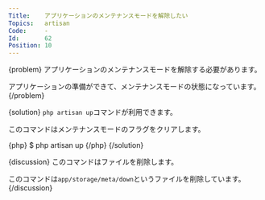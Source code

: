 ```yaml
---
Title:    アプリケーションのメンテナンスモードを解除したい
Topics:   artisan
Code:     -
Id:       62
Position: 10
---
```


{problem}
アプリケーションのメンテナンスモードを解除する必要があります。

アプリケーションの準備ができて、メンテナンスモードの状態になっています。
{/problem}

{solution}
`php artisan up`コマンドが利用できます。

このコマンドはメンテナンスモードのフラグをクリアします。

{php}
$ php artisan up
{/php}
{/solution}

{discussion}
このコマンドはファイルを削除します。

このコマンドは`app/storage/meta/down`というファイルを削除しています。
{/discussion}
